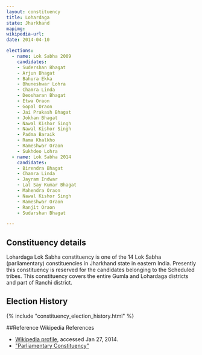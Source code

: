 ```yaml
---
layout: constituency
title: Lohardaga
state: Jharkhand
mapimg: 
wikipedia-url: 
date: 2014-04-10

elections: 
  - name: Lok Sabha 2009
    candidates: 
    - Sudershan Bhagat 
    - Arjun Bhagat 
    - Bahura Ekka 
    - Bhuneshwar Lohra 
    - Chamra Linda 
    - Deosharan Bhagat 
    - Etwa Oraon 
    - Gopal Oraon 
    - Jai Prakash Bhagat 
    - Jokhan Bhagat 
    - Nawal Kishor Singh 
    - Nawal Kishor Singh 
    - Padma Baraik 
    - Rama Khalkho 
    - Rameshwar Oraon 
    - Sukhdeo Lohra  
  - name: Lok Sabha 2014
    candidates: 
    - Birendra Bhagat 
    - Chamra Linda 
    - Jayram Indwar 
    - Lal Say Kumar Bhagat 
    - Mahendra Oraon 
    - Nawal Kishor Singh 
    - Rameshwar Oraon 
    - Ranjit Oraon 
    - Sudarshan Bhagat  

---
```


## Constituency details
Lohardaga Lok Sabha constituency is one of the 14 Lok Sabha (parliamentary) constituencies in Jharkhand state in eastern India. Presently this constituency is reserved for the candidates belonging to the Scheduled tribes. This constituency covers the entire Gumla and Lohardaga districts and part of Ranchi district.




## Election History
{% include "constituency_election_history.html" %}

##Reference
Wikipedia References
- [Wikipedia profile]({{page.profile.wikipedia}}), accessed Jan 27, 2014.
- ["Parliamentary Constituency"][wiki1]

[wiki1]: http://www.jharkhand.gov.in/ceo/2005/constituencies.html
